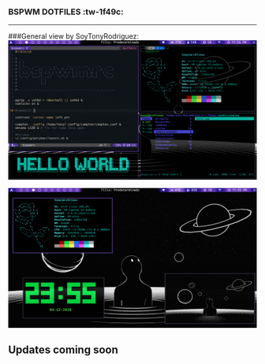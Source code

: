 ###  BSPWM DOTFILES :tw-1f49c:
------------
###General view by SoyTonyRodriguez:
![](https://raw.githubusercontent.com/SoyTonyRodriguez/bspwm_dotfiles/master/screenshots/Bspwm.png)

![](https://raw.githubusercontent.com/SoyTonyRodriguez/bspwm_dotfiles/master/screenshots/Desktop.png)

<h2>Updates coming soon</h2>

